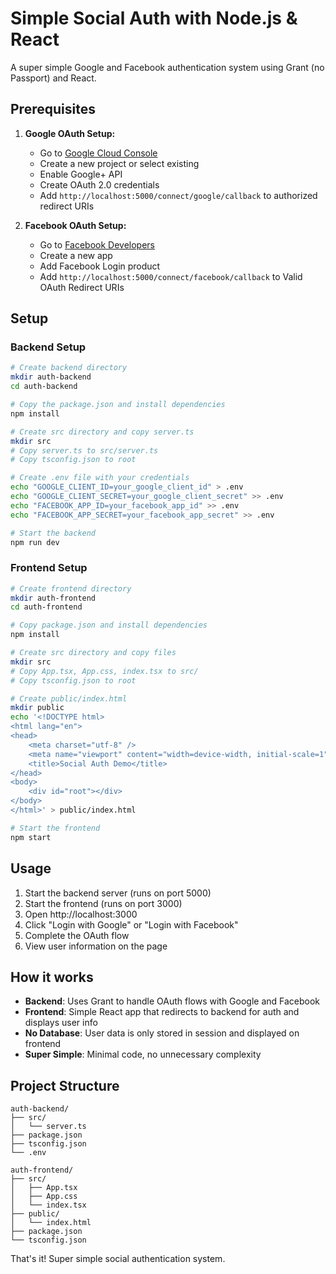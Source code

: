 # Simple Social Auth with Node.js & React

A super simple Google and Facebook authentication system using Grant (no Passport) and React.

## Prerequisites

1. **Google OAuth Setup:**
   - Go to [Google Cloud Console](https://console.cloud.google.com/)
   - Create a new project or select existing
   - Enable Google+ API
   - Create OAuth 2.0 credentials
   - Add `http://localhost:5000/connect/google/callback` to authorized redirect URIs

2. **Facebook OAuth Setup:**
   - Go to [Facebook Developers](https://developers.facebook.com/)
   - Create a new app
   - Add Facebook Login product
   - Add `http://localhost:5000/connect/facebook/callback` to Valid OAuth Redirect URIs

## Setup

### Backend Setup
```bash
# Create backend directory
mkdir auth-backend
cd auth-backend

# Copy the package.json and install dependencies
npm install

# Create src directory and copy server.ts
mkdir src
# Copy server.ts to src/server.ts
# Copy tsconfig.json to root

# Create .env file with your credentials
echo "GOOGLE_CLIENT_ID=your_google_client_id" > .env
echo "GOOGLE_CLIENT_SECRET=your_google_client_secret" >> .env
echo "FACEBOOK_APP_ID=your_facebook_app_id" >> .env
echo "FACEBOOK_APP_SECRET=your_facebook_app_secret" >> .env

# Start the backend
npm run dev
```

### Frontend Setup
```bash
# Create frontend directory
mkdir auth-frontend
cd auth-frontend

# Copy package.json and install dependencies
npm install

# Create src directory and copy files
mkdir src
# Copy App.tsx, App.css, index.tsx to src/
# Copy tsconfig.json to root

# Create public/index.html
mkdir public
echo '<!DOCTYPE html>
<html lang="en">
<head>
    <meta charset="utf-8" />
    <meta name="viewport" content="width=device-width, initial-scale=1" />
    <title>Social Auth Demo</title>
</head>
<body>
    <div id="root"></div>
</body>
</html>' > public/index.html

# Start the frontend
npm start
```

## Usage

1. Start the backend server (runs on port 5000)
2. Start the frontend (runs on port 3000)
3. Open http://localhost:3000
4. Click "Login with Google" or "Login with Facebook"
5. Complete the OAuth flow
6. View user information on the page

## How it works

- **Backend**: Uses Grant to handle OAuth flows with Google and Facebook
- **Frontend**: Simple React app that redirects to backend for auth and displays user info
- **No Database**: User data is only stored in session and displayed on frontend
- **Super Simple**: Minimal code, no unnecessary complexity

## Project Structure

```
auth-backend/
├── src/
│   └── server.ts
├── package.json
├── tsconfig.json
└── .env

auth-frontend/
├── src/
│   ├── App.tsx
│   ├── App.css
│   └── index.tsx
├── public/
│   └── index.html
├── package.json
└── tsconfig.json
```

That's it! Super simple social authentication system.